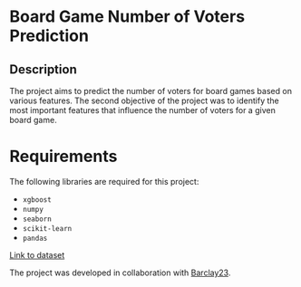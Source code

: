 # Board Game Number of Voters Prediction
## Description
The project aims to predict the number of voters for board games based on various features. The second objective of the project was to identify the most important features that influence the number of voters for a given board game.

# Requirements

The following libraries are required for this project:

- `xgboost`
- `numpy`
- `seaborn`
- `scikit-learn`
- `pandas`

[Link to dataset](https://www.kaggle.com/datasets/fotopoulosvasileios/board-games-info-from-boardgamegeek-com/data?select=bg_info.csv)

The project was developed in collaboration with [Barclay23](https://github.com/Barclay23).
